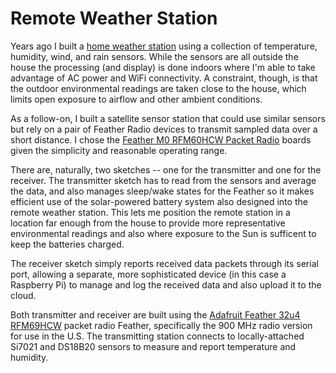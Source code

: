 # Remote Weather Station
Years ago I built a [home weather station](https://github.com/disquisitioner/Weather-Station) using a collection of temperature, humidity, wind, and rain sensors.  While the sensors are all outside the house the processing (and display) is done indoors where I'm able to take advantage of AC power and WiFi connectivity.  A constraint, though, is that the outdoor environmental readings are taken close to the house, which limits open exposure to airflow and other ambient conditions.

As a follow-on, I built a satellite sensor station that could use similar sensors but rely on a pair of Feather Radio devices to transmit sampled data over a short distance.  I chose the [Feather M0 RFM60HCW Packet Radio](https://www.adafruit.com/product/3176) boards given the simplicity and reasonable operating range.

There are, naturally, two sketches -- one for the transmitter and one for the receiver.  The transmitter sketch has to read from the sensors and average the data, and also manages sleep/wake states for the Feather so it makes efficient use of the solar-powered battery system also designed into the remote weather station.  This lets me position the remote station in a location far enough from the house to provide more representative environmental readings and also where exposure to the Sun is sufficent to keep the batteries charged.

The receiver sketch simply reports received data packets through its serial port, allowing a separate, more sophisticated device (in this case a Raspberry Pi) to manage and log the received data and also upload it to the cloud.

Both transmitter and receiver are built using the [Adafruit Feather 32u4 RFM69HCW](https://www.adafruit.com/product/3076) packet radio Feather, specifically the 900 MHz radio version for use in the U.S. The transmitting station connects to locally-attached Si7021 and DS18B20 sensors to measure and report temperature and humidity.
